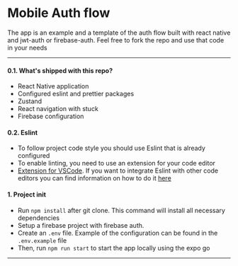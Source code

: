 # Mobile Auth flow

The app is an example and a template of the auth flow built with react native and jwt-auth or firebase-auth. Feel free to fork the repo and use that code in your needs

---

#### 0.1. What's shipped with this repo?

- React Native application
- Configured eslint and prettier packages
- Zustand
- React navigation with stuck
- Firebase configuration

#### 0.2. Eslint

- To follow project code style you should use Eslint that is already configured
- To enable linting, you need to use an extension for your code editor
- [Extension for VSCode](https://marketplace.visualstudio.com/items?itemName=dbaeumer.vscode-eslint).
  If you want to integrate Eslint with other code editors you can find information on how to do it
  [here](https://eslint.org/docs/user-guide/integrations#editors)

#### 1. Project init

- Run `npm install` after git clone. This command will install all necessary dependencies
- Setup a firebase project with firebase auth.
- Create an `.env` file. Example of the configuration can be found in the `.env.example` file
- Then, run `npm run start` to start the app locally using the expo go

---
